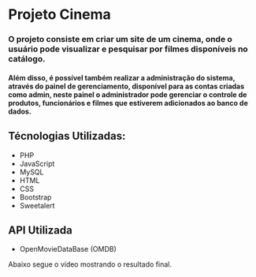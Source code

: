 # Projeto Cinema

### O projeto consiste em criar um site de um cinema, onde o usuário pode visualizar e pesquisar por filmes disponíveis no catálogo.
#### Além disso, é possível também realizar a administração do sistema, através do painel de gerenciamento, disponível para as contas criadas como admin, neste painel o administrador pode gerenciar o controle de produtos, funcionários e filmes que estiverem adicionados ao banco de dados.

## Técnologias Utilizadas:

* PHP
* JavaScript
* MySQL
* HTML
* CSS
* Bootstrap
* Sweetalert

## API Utilizada

* OpenMovieDataBase (OMDB) 

Abaixo segue o vídeo mostrando o resultado final.


